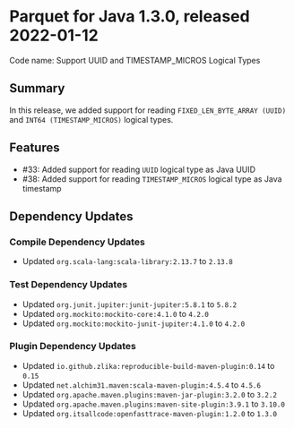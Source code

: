 # Parquet for Java 1.3.0, released 2022-01-12

Code name: Support UUID and TIMESTAMP_MICROS Logical Types

## Summary

In this release, we added support for reading `FIXED_LEN_BYTE_ARRAY (UUID)` and `INT64 (TIMESTAMP_MICROS)` logical types.

## Features

* #33: Added support for reading `UUID` logical type as Java UUID
* #38: Added support for reading `TIMESTAMP_MICROS` logical type as Java timestamp

## Dependency Updates

### Compile Dependency Updates

* Updated `org.scala-lang:scala-library:2.13.7` to `2.13.8`

### Test Dependency Updates

* Updated `org.junit.jupiter:junit-jupiter:5.8.1` to `5.8.2`
* Updated `org.mockito:mockito-core:4.1.0` to `4.2.0`
* Updated `org.mockito:mockito-junit-jupiter:4.1.0` to `4.2.0`

### Plugin Dependency Updates

* Updated `io.github.zlika:reproducible-build-maven-plugin:0.14` to `0.15`
* Updated `net.alchim31.maven:scala-maven-plugin:4.5.4` to `4.5.6`
* Updated `org.apache.maven.plugins:maven-jar-plugin:3.2.0` to `3.2.2`
* Updated `org.apache.maven.plugins:maven-site-plugin:3.9.1` to `3.10.0`
* Updated `org.itsallcode:openfasttrace-maven-plugin:1.2.0` to `1.3.0`
